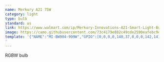 ```yaml
---
name: Merkury A21 75W
category: light
type: bulb
standard: us
link: https://www.walmart.com/ip/Merkury-Innovations-A21-Smart-Light-Bulb-75W-Color-LED-1-Pack/254063201
image: https://camo.githubusercontent.com/73c4179e882c49cde2590eafebc9e0aeef78a9aa/68747470733a2f2f692e706f7374696d672e63632f686a6833514e4d7a2f4d492d42573930342d3939392d572e6a7067
template: '{"NAME":"MI-BW904-999W","GPIO":[0,0,0,0,140,37,0,0,0,142,141,0,0],"FLAG":1,"BASE":69}
'
---
```


RGBW bulb
